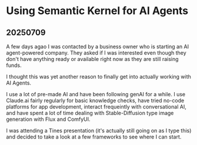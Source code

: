 # Using Semantic Kernel for AI Agents

## 20250709

A few days agao I was contacted by a business owner who is starting an AI agent-powered company. They asked if I was interested even though they don't have anything ready or available right now as they are still raising funds.

I thought this was yet another reason to finally get into actually working with AI Agents.

I use a lot of pre-made AI and have been following genAI for a while. I use Claude.ai fairly regularly for basic knowledge checks, have tried no-code platforms for app development, interact frequeintly with conversational AI, and have spent a lot of time dealing with Stable-Diffusion type image generation with Flux and ComfyUI.

I was attending a Tines presentation (it's actually still going on as I type this) and decided to take a look at a few frameworks to see where I can start.

